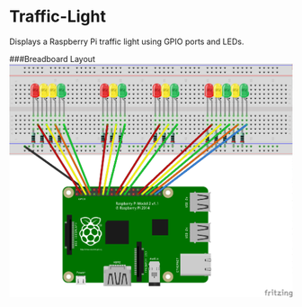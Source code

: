 # Traffic-Light
Displays a Raspberry Pi traffic light using GPIO ports and LEDs.

###Breadboard Layout
![Breadboard Layout](https://github.com/StampedingLonghorn/Traffic-Light/blob/master/Traffic%20Light.png)
